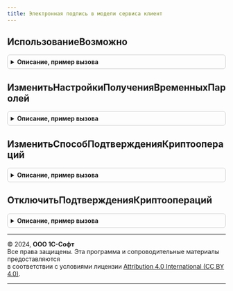 ```yaml
---
title: Электронная подпись в модели сервиса клиент
---
```



## ИспользованиеВозможно
<details style="margin: 1em 0; padding: 0.5em; border: 1px solid #ccc; border-radius: 6px;">

<summary style="font-weight: bold; cursor: pointer;">Описание, пример вызова</summary>

```bsl

// Возвращаемое значение:
// 	Булево
//
Функция ИспользованиеВозможно() Экспорт
```

Пример вызова
```bsl
Результат = ЭлектроннаяПодписьВМоделиСервисаКлиент.ИспользованиеВозможно() 
```
</details>

## ИзменитьНастройкиПолученияВременныхПаролей
<details style="margin: 1em 0; padding: 0.5em; border: 1px solid #ccc; border-radius: 6px;">

<summary style="font-weight: bold; cursor: pointer;">Описание, пример вызова</summary>

```bsl

// Процедура - Изменить настройки получения временных паролей
//
// Параметры:
//  Сертификат - Произвольный - сертификат
//  ОповещениеОЗавершении - ОписаниеОповещения - оповещение о завершении.
//  ПараметрыФормы - Структура - необязательный, содержит дополнительные параметры при открытии формы
//
Процедура ИзменитьНастройкиПолученияВременныхПаролей(Сертификат, Экспорт
```

Пример вызова
```bsl
ЭлектроннаяПодписьВМоделиСервисаКлиент.ИзменитьНастройкиПолученияВременныхПаролей(Сертификат, );
```
</details>

## ИзменитьСпособПодтвержденияКриптоопераций
<details style="margin: 1em 0; padding: 0.5em; border: 1px solid #ccc; border-radius: 6px;">

<summary style="font-weight: bold; cursor: pointer;">Описание, пример вызова</summary>

```bsl

// Процедура - Изменить способ подтверждения криптооперация
//
// Параметры:
//  Сертификат - Произвольный - сертификат
//  ОповещениеОЗавершении - ОписаниеОповещения - оповещение о завершении.
//  ПараметрыФормы - Структура - необязательный, содержит дополнительные параметры при открытии формы
//
Процедура ИзменитьСпособПодтвержденияКриптоопераций(Сертификат, Экспорт
```

Пример вызова
```bsl
ЭлектроннаяПодписьВМоделиСервисаКлиент.ИзменитьСпособПодтвержденияКриптоопераций(Сертификат, );
```
</details>

## ОтключитьПодтвержденияКриптоопераций
<details style="margin: 1em 0; padding: 0.5em; border: 1px solid #ccc; border-radius: 6px;">

<summary style="font-weight: bold; cursor: pointer;">Описание, пример вызова</summary>

```bsl

// Процедура - Отключить подтверждения криптоопераций
//
// Параметры:
//  Сертификат - Произвольный - сертификат
//  ОповещениеОЗавершении - ОписаниеОповещения - оповещение о завершении.
//  ПараметрыФормы - Структура - необязательный, содержит дополнительные параметры при открытии формы
//
Процедура ОтключитьПодтвержденияКриптоопераций(Сертификат, Экспорт
```

Пример вызова
```bsl
ЭлектроннаяПодписьВМоделиСервисаКлиент.ОтключитьПодтвержденияКриптоопераций(Сертификат, );
```
</details>

---

© 2024, **ООО 1С-Софт**  
Все права защищены. Эта программа и сопроводительные материалы предоставляются  
в соответствии с условиями лицензии [Attribution 4.0 International (CC BY 4.0)](https://creativecommons.org/licenses/by/4.0/legalcode).

---

